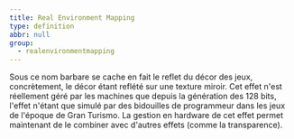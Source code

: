 ```yaml
---
title: Real Environment Mapping
type: definition
abbr: null
group:
  - realenvironmentmapping
---
```

Sous ce nom barbare se cache en fait le reflet du décor des jeux, concrètement, le décor étant reflété sur une texture miroir. Cet effet n'est réellement géré par les machines que depuis la génération des 128 bits, l'effet n'étant que simulé par des bidouilles de programmeur dans les jeux de l'époque de Gran Turismo. La gestion en hardware de cet effet permet maintenant de le combiner avec d'autres effets (comme la transparence).
